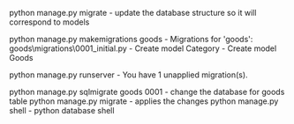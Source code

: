 python manage.py  migrate -   update the database structure so it will correspond to models

python manage.py makemigrations goods -
Migrations for 'goods':
  goods\migrations\0001_initial.py
    - Create model Category
    - Create model Goods


python manage.py runserver -
You have 1 unapplied migration(s).

python  manage.py sqlmigrate goods 0001 -  change the database for goods table
python manage.py migrate -  applies the changes
python manage.py  shell -  python database shell
